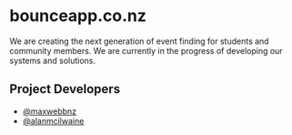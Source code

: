 
# bounceapp.co.nz

We are creating the next generation of event finding for students and community members. We are currently in the progress of developing our systems and solutions.



## Project Developers

- [@maxwebbnz](https://www.github.com/maxwebbnz)
- [@alanmcilwaine](https://www.github.com/alanmcilwaine)


